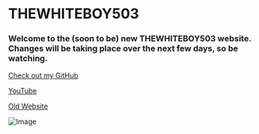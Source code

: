 # THEWHITEBOY503

### Welcome to the (soon to be) new THEWHITEBOY503 website. Changes will be taking place over the next few days, so be watching.

[Check out my GitHub](https://github.com/THEWHITEBOY503)

[YouTube](https://www.youtube.com/THEWHITEBOY503)

[Old Website](http://wb503.ga)

![Image](THEWHITEBOY503-website/finallogo.gif)
